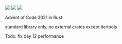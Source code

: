 ![](https://img.shields.io/badge/day%20📅-21-blue)
![](https://img.shields.io/badge/stars%20⭐-38-yellow)
![](https://img.shields.io/badge/days%20completed-19-red)

Advent of Code 2021 in Rust

standard library only, no external crates except itertools

Todo: fix day 12 performance